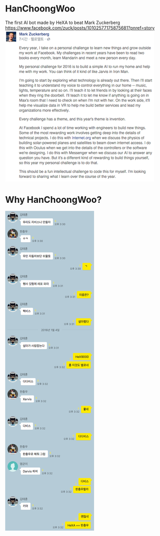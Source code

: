 # HanChoongWoo
The first AI bot made by HeXA to beat Mark Zuckerberg
https://www.facebook.com/zuck/posts/10102577175875681?pnref=story
![Zuckerberg](https://github.com/HeXA-UNIST/HanChoongWoo/blob/master/Image/%EC%8A%A4%ED%81%AC%EB%A6%B0%EC%83%B7%202016-01-04%20%EC%98%A4%ED%9B%84%203.08.42.png?raw=true)
# Why HanChoongWoo?
![Origin](https://github.com/HeXA-UNIST/HanChoongWoo/blob/master/Image/%EC%8A%A4%ED%81%AC%EB%A6%B0%EC%83%B7%202016-01-04%20%EC%98%A4%ED%9B%84%203.43.24.png?raw=true)
